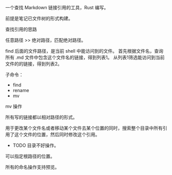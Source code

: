 一个查找 Markdown 链接引用的工具，Rust 编写。

前提是笔记已文件树的形式构建。

查找引用的思路

任意路径 >> 绝对路径，匹配绝对路径。

find 后面的文件路径，是当前 shell 中能访问到的文件。
首先根据文件名，查询所有 .md 文件中包含这个文件名的链接，得到列表1。
从列表1筛选能访问到当前文件的的链接，得到列表2。









子命令：

- find
- rename
- mv


mv 操作


所有写的链接都以相对路径的形式。

用于更改某个文件名或者移动某个文件去某个位置的同时，搜索整个目录中所有引用了这个文件的位置，然后同时修改这个引用。

- TODO 目录不好操作。


可以指定根路径的位置。


所有的命名操作支持预览。
